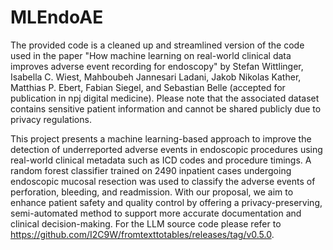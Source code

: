 # MLEndoAE
The provided code is a cleaned up and streamlined version of the code used in the paper "How machine learning on real-world clinical data improves adverse event recording for endoscopy" by Stefan Wittlinger, Isabella C. Wiest, Mahboubeh Jannesari Ladani, Jakob Nikolas Kather, Matthias P. Ebert, Fabian Siegel, and Sebastian Belle (accepted for publication in npj digital medicine). Please note that the associated dataset contains sensitive patient information and cannot be shared publicly due to privacy regulations.

This project presents a machine learning-based approach to improve the detection of underreported adverse events in endoscopic procedures using real-world clinical metadata such as ICD codes and procedure timings. A random forest classifier trained on 2490 inpatient cases undergoing endoscopic mucosal resection was used to classify the adverse events of perforation, bleeding, and readmission. With our proposal, we aim to enhance patient safety and quality control by offering a privacy-preserving, semi-automated method to support more accurate documentation and clinical decision-making. For the LLM source code please refer to https://github.com/I2C9W/fromtexttotables/releases/tag/v0.5.0.


